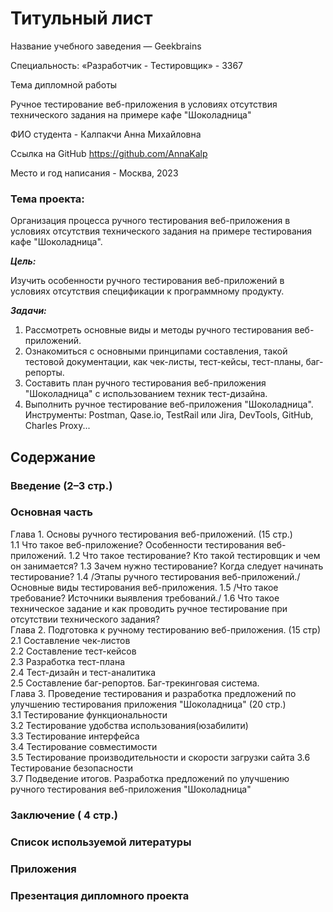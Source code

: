# Титульный лист


 Название учебного заведения — Geekbrains

 Специальность: «Разработчик - Тестировщик» - 3367

 Тема дипломной работы

 Ручное тестирование веб-приложения в условиях отсутствия технического задания на примере кафе "Шоколадница"

 ФИО студента - Калпакчи Анна Михайловна

 Ссылка на GitHub
 https://github.com/AnnaKalp

 Место и год написания - Москва, 2023
### Тема проекта: 
Организация процесса ручного тестирования веб-приложения в условиях отсутствия технического задания на примере тестирования кафе "Шоколадница".

***Цель:***

Изучить особенности ручного тестирования веб-приложений в условиях отсутствия спецификации к программному продукту.

***Задачи:***

1.	Рассмотреть основные виды и методы ручного тестирования веб-приложений.
2.	Ознакомиться с основными принципами составления, такой тестовой документации, как чек-листы, тест-кейсы, тест-планы, баг-репорты.
3.	Составить план ручного тестирования веб-приложения "Шоколадница" с использованием техник тест-дизайна.
4.	Выполнить ручное тестирование веб-приложения "Шоколадница".
Инструменты: Postman, Qase.io, TestRail или Jira, DevTools, GitHub, Charles Proxy...
## Содержание
### Введение (2–3 стр.)
### Основная часть
Глава 1. Основы ручного тестирования веб-приложений. (15 стр.)  
    1.1 Что такое веб-приложение? Особенности тестирования веб-приложений.
  1.2 Что такое тестирование? Кто такой тестировщик и чем он занимается? 
  1.3 Зачем нужно тестирование? Когда следует начинать тестирование?
  1.4 /Этапы ручного тестирования веб-приложений./  Основные виды тестирования веб-приложения.
  1.5 /Что такое требование? Источники выявления требований./
  1.6 Что такое техническое задание и как проводить ручное тестирование при отсутствии технического задания?  
Глава 2. Подготовка к ручному тестированию веб-приложения. (15 стр)  
  2.1 Составление чек-листов  
  2.2 Составление тест-кейсов  
  2.3 Разработка тест-плана  
  2.4 Тест-дизайн и тест-аналитика  
  2.5 Составление баг-репортов. Баг-трекинговая система.  
Глава 3. Проведение тестирования и разработка предложений по улучшению тестирования приложения "Шоколадница" (20 стр.)  
  3.1 Тестирование функциональности  
  3.2 Тестирование удобства использования(юзабилити)  
  3.3 Тестирование интерфейса  
  3.4 Тестирование совместимости  
  3.5 Тестирование производительности и скорости загрузки сайта 
  3.6 Тестирование безопасности  
  3.7 Подведение итогов. Разработка предложений по улучшению ручного тестирования веб-приложения "Шоколадница"  
### Заключение ( 4 стр.)  
### Список используемой литературы  
### Приложения
### Презентация дипломного проекта


